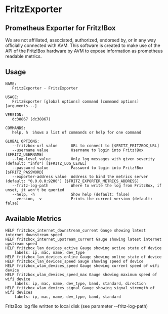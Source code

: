 FritzExporter
===

## Prometheus Exporter for Fritz!Box

We are not affiliated, associated, authorized, endorsed by, or in any way officially connected with AVM. This software is created to make use of the API of the Fritz!Box hardware by AVM to expose information as prometheus readable metrics.

## Usage

```
NAME:
   FritzExporter - FritzExporter

USAGE:
   FritzExporter [global options] command [command options] [arguments...]

VERSION:
   dc38867 (dc38867)

COMMANDS:
   help, h  Shows a list of commands or help for one command

GLOBAL OPTIONS:
   --fritzbox-url value      URL to connect to [$FRITZ_FRITZBOX_URL]
   --username value          Username to login into Fritz!Box [$FRITZ_USERNAME]
   --log-level value         Only log messages with given severity (default: "info") [$FRITZ_LOG_LEVEL]
   --password value          Password to login into Fritz!Box [$FRITZ_PASSWORD]
   --exporter-address value  Address to bind the metrics server (default: "0.0.0.0:9200") [$FRITZ_EXPORTER_METRICS_ADDRESS]
   --fritz-log-path          Where to write the log from FritzBox, if unset, it won't be queried
   --help, -h                Show help (default: false)
   --version, -v             Prints the current version (default: false)
```

## Available Metrics

```
HELP fritzbox_internet_downstream_current Gauge showing latest internet downstream speed
HELP fritzbox_internet_upstream_current Gauge showing latest internet upstream speed
HELP fritzbox_lan_devices_active Gauge showing active state of device
    labels: ip, mac, name, dev_type
HELP fritzbox_lan_devices_online Gauge showing online state of device
HELP fritzbox_lan_devices_speed Gauge showing speed of device
HELP fritzbox_wlan_devices_speed Gauge showing current speed of wifi device
HELP fritzbox_wlan_devices_speed_max Gauge showing maximum speed of wifi device
    labels: ip, mac, name, dev_type, band, standard, direction
HELP fritzbox_wlan_devices_signal Gauge showing signal strength of wifi devices
    labels: ip, mac, name, dev_type, band, standard
```

FritzBox log file written to local disk (see parameter --fritz-log-path)
